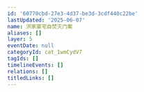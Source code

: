 ```yaml
---
id: '60770cbd-27e3-4d37-be3d-3cdf440c22be'
lastUpdated: '2025-06-07'
name: 洪家豪宅自焚灭门案
aliases: []
layer: 5
eventDate: null
categoryId: cat_1wmCydV7
tagIds: []
timelineEvents: []
relations: []
titledLinks: []
---
```


